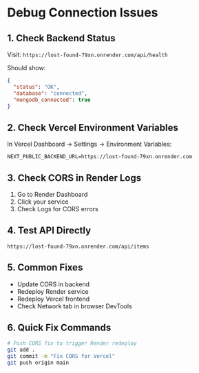 # Debug Connection Issues

## 1. Check Backend Status
Visit: `https://lost-found-79xn.onrender.com/api/health`

Should show:
```json
{
  "status": "OK",
  "database": "connected",
  "mongodb_connected": true
}
```

## 2. Check Vercel Environment Variables
In Vercel Dashboard → Settings → Environment Variables:
```
NEXT_PUBLIC_BACKEND_URL=https://lost-found-79xn.onrender.com
```

## 3. Check CORS in Render Logs
1. Go to Render Dashboard
2. Click your service
3. Check Logs for CORS errors

## 4. Test API Directly
```
https://lost-found-79xn.onrender.com/api/items
```

## 5. Common Fixes
- Update CORS in backend
- Redeploy Render service
- Redeploy Vercel frontend
- Check Network tab in browser DevTools

## 6. Quick Fix Commands
```bash
# Push CORS fix to trigger Render redeploy
git add .
git commit -m "Fix CORS for Vercel"
git push origin main
```